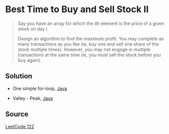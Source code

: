 # Best Time to Buy and Sell Stock II

> Say you have an array for which the _ith_ element is the price of a given stock on day _i_.
>
> Design an algorithm to find the maximum profit. You may complete as many transactions as you like (ie, buy one and sell one share of the stock multiple times). However, you may not engage in multiple transactions at the same time (ie, you must sell the stock before you buy again).

## Solution

- One simple for-loop, [Java](solution1.java)

- Valley - Peak, [Java](solution2.java)

## Source

[LeetCode 122](https://leetcode.com/problems/best-time-to-buy-and-sell-stock-ii/)